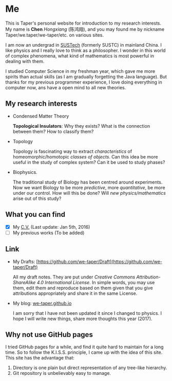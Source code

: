# Me

This is Taper's personal website for introduction to my research interests. My
name is **Chen** *Hongxiang* (陈鸿翔), and you may found me by nickname
Taper/we.taper/we-taper/etc. on various sites.

I am now an undergrad in [SUSTech](http://www.sustc.edu.cn/en)
(formerly SUSTC) in mainland China. I like physics and I really love to think as
a philosopher. I wonder in this world of complex phenomena, what kind of
mathematics is most powerful in dealing with them.

I studied Computer Science in my freshman year, which gave me more spirits than
actual skills (as I am gradually forgetting the Java language). But thanks for
my previous programmer experience, I love doing everything in computer now, ans
have a open mind to all new theories.

## My research interests

* Condensed Matter Theory  

    **Topological Insulators**: Why they exists? What is the connection between
    them? How to classify them?

* Topology  

    Topology is fascinating way to extract *characteristics* of
    homeomorphic/homotopic *classes of objects*. Can this idea be more useful in
    the study of complex system? Can it be used to study phases?

* Biophysics.

    The traditional study of Biology has been centred around experiments. Now we
    want Biology to be more *predictive*, more *quantitative*, be more under our
    control. How will this be done? Will *new physics/mathematics* arise out of
    this study?

## What you can find

- [x] My [C.V.](https://github.com/we-taper/Me/blob/master/Chen%20HX.%20SUSTech.%20CV.pdf)
    (Last update: Jan 5th, 2016)
- [ ] My previous works (To be added)  <!--- TODO   -->

## Link

- My Drafts: [https://github.com/we-taper/Draft](https://github.com/we-taper/Draft)

    All my draft notes. They are put under *Creative Commons
    Attribution-ShareAlike 4.0 International License*. In simple words, you may
    use them, edit them and reproduce based on them given that you give
    attributions appropriately and share it in the same License.

- My blog: [we-taper.github.io](http://we-taper.github.io/)

    I am sorry that I have not been updated it since I changed to physics. I
    hope I will write new things, share more thoughts this year (2017).

## Why not use GitHub pages

I tried GitHub pages for a while, and find it quite hard to maintain
for a long time. So to follow the K.I.S.S. principle, I came up with
the idea of this site. This site has the advantage that:

1. Directory is one plain but direct representation of any
 tree-like hierarchy.
2. Git repository is unbelievably easy to manage.
